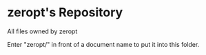 # zeropt's Repository

All files owned by zeropt

Enter "zeropt/" in front of a document name to put it into this folder.
